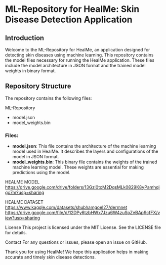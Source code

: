 # ML-Repository for HealMe: Skin Disease Detection Application

## Introduction
Welcome to the ML-Repository for HealMe, an application designed for detecting skin diseases using machine learning. This repository contains the model files necessary for running the HealMe application. These files include the model architecture in JSON format and the trained model weights in binary format.

## Repository Structure
The repository contains the following files:

ML-Repository
- model.json
- model_weights.bin

### Files:
- **model.json**: This file contains the architecture of the machine learning model used in HealMe. It describes the layers and configurations of the model in JSON format.
- **model_weights.bin**: This binary file contains the weights of the trained machine learning model. These weights are essential for making predictions using the model.

HEALME MODEL
https://drive.google.com/drive/folders/13Gzl0tcM2DqsMLk0829K8yPamhqigc7m?usp=sharing

HEALME DATASET
https://www.kaggle.com/datasets/shubhamgoel27/dermnet
https://drive.google.com/file/d/12DPy6tzbHWx7Jzu6W4zuSoZeBAp9cfFX/view?usp=sharing


License
This project is licensed under the MIT License. See the LICENSE file for details.

Contact
For any questions or issues, please open an issue on GitHub.

Thank you for using HealMe! We hope this application helps in making accurate and timely skin disease detections.
